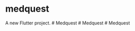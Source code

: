 # medquest

A new Flutter project.
#   M e d q u e s t  
 #   M e d q u e s t  
 #   M e d q u e s t  
 